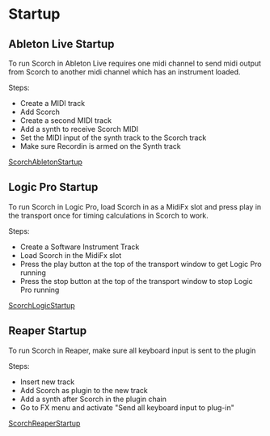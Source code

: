 # Startup


## Ableton Live Startup 
To run Scorch in Ableton Live requires one midi channel to send midi output from Scorch to another midi channel which has an instrument loaded.

Steps:

- Create a MIDI track
- Add Scorch
- Create a second MIDI track
- Add a synth to receive Scorch MIDI
- Set the MIDI input of the synth track to the Scorch track
- Make sure Recordin is armed on the Synth track

[ScorchAbletonStartup](media/ScorchAbletonStartup.mp4 ':include :type=video controls width=100%')
 
 
 ## Logic Pro Startup 
To run Scorch in Logic Pro, load Scorch in as a MidiFx slot and press play in the transport once for timing calculations in Scorch to work.

Steps:

- Create a Software Instrument Track
- Load Scorch in the MidiFx slot
- Press the play button at the top of the transport window to get Logic Pro running
- Press the stop button at the top of the transport window to stop Logic Pro running

[ScorchLogicStartup](media/ScorchLogicStartup.mp4 ':include :type=video controls width=100%')
 

 ## Reaper Startup 
To run Scorch in Reaper, make sure all keyboard input is sent to the plugin

Steps:

- Insert new track
- Add Scorch as plugin to the new track
- Add a synth after Scorch in the plugin chain
- Go to FX menu and activate "Send all keyboard input to plug-in" 

[ScorchReaperStartup](media/ScorchReaperStartup.mp4 ':include :type=video controls width=100%')

